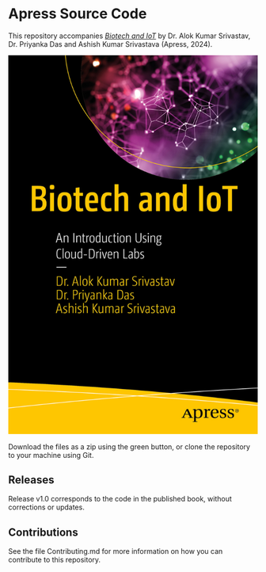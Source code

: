 # Apress Source Code

This repository accompanies [*Biotech and IoT*](https://link.springer.com/book/9798868805264) by Dr. Alok Kumar Srivastav, Dr. Priyanka Das and Ashish Kumar Srivastava (Apress, 2024).

[comment]: #cover
![Cover image](979-8-8688-0526-4.jpg)

Download the files as a zip using the green button, or clone the repository to your machine using Git.

## Releases

Release v1.0 corresponds to the code in the published book, without corrections or updates.

## Contributions

See the file Contributing.md for more information on how you can contribute to this repository.